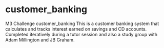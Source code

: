 # customer_banking
M3 Challenge customer_banking
This is a customer banking system that calculates and tracks interest earned on savings and CD accounts. Completed iteratively during a tutor session and also a study group with Adam Millington and JB Graham. 

